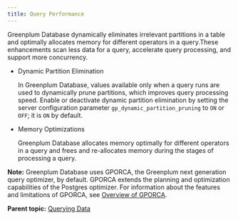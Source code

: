 ```yaml
---
title: Query Performance 
---
```


Greenplum Database dynamically eliminates irrelevant partitions in a table and optimally allocates memory for different operators in a query.These enhancements scan less data for a query, accelerate query processing, and support more concurrency.

-   Dynamic Partition Elimination

    In Greenplum Database, values available only when a query runs are used to dynamically prune partitions, which improves query processing speed. Enable or deactivate dynamic partition elimination by setting the server configuration parameter `gp_dynamic_partition_pruning` to `ON` or `OFF`; it is `ON` by default.

-   Memory Optimizations

    Greenplum Database allocates memory optimally for different operators in a query and frees and re-allocates memory during the stages of processing a query.


**Note:** Greenplum Database uses GPORCA, the Greenplum next generation query optimizer, by default. GPORCA extends the planning and optimization capabilities of the Postgres optimizer. For information about the features and limitations of GPORCA, see [Overview of GPORCA](query-piv-opt-overview.html).

**Parent topic:** [Querying Data](../../query/topics/query.html)

